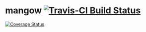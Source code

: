 # mangow [![Travis-CI Build Status](https://travis-ci.org/krlmlr/mangow.png?branch=master)](https://travis-ci.org/krlmlr/mangow)
[![Coverage Status](https://coveralls.io/repos/krlmlr/mangow/badge.svg?branch=master)](https://coveralls.io/r/krlmlr/mangow?branch=master)
